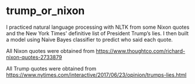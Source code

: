 # trump_or_nixon
I practiced natural language processing with NLTK from some Nixon quotes and the New York Times' definitive list of President Trump’s lies. I then built a model using Naive Bayes classifier to predict who said each quote.

All Nixon quotes were obtained from https://www.thoughtco.com/richard-nixon-quotes-2733879

All Trump quotes were obtained from https://www.nytimes.com/interactive/2017/06/23/opinion/trumps-lies.html
